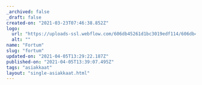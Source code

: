 ```yaml
---
_archived: false
_draft: false
created-on: "2021-03-23T07:46:38.852Z"
logo:
  url: "https://uploads-ssl.webflow.com/606db45261d1bc3019edf114/606db45261d1bc4b4bedf1c1_fortum.png"
  alt: ""
name: "Fortum"
slug: "fortum"
updated-on: "2021-04-05T13:29:22.187Z"
published-on: "2021-04-05T13:39:07.495Z"
tags: "asiakkaat"
layout: "single-asiakkaat.html"
---
```



